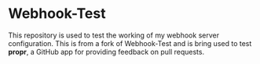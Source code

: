 # Webhook-Test
This repository is used to test the working of my webhook server configuration. 
This is from a fork of Webhook-Test and is bring used to test **propr**, a GitHub app for providing feedback on pull requests.
